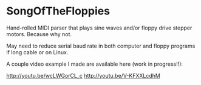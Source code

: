 # SongOfTheFloppies
Hand-rolled MIDI parser that plays sine waves and/or floppy drive stepper motors. Because why not.

May need to reduce serial baud rate in both computer and floppy programs if long cable or on Linux.

A couple video example I made are available here (work in progress!!):

http://youtu.be/wcLWGorCL_c
http://youtu.be/V-KFXXLcdhM
